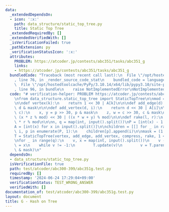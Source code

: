 ```yaml
---
data:
  _extendedDependsOn:
  - icon: ':x:'
    path: data_structure/static_top_tree.py
    title: Static Top Tree
  _extendedRequiredBy: []
  _extendedVerifiedWith: []
  _isVerificationFailed: true
  _pathExtension: py
  _verificationStatusIcon: ':x:'
  attributes:
    PROBLEM: https://atcoder.jp/contests/abc351/tasks/abc351_g
    links:
    - https://atcoder.jp/contests/abc351/tasks/abc351_g
  bundledCode: "Traceback (most recent call last):\n  File \"/opt/hostedtoolcache/PyPy/3.10.14/x64/lib/pypy3.10/site-packages/onlinejudge_verify/documentation/build.py\"\
    , line 76, in _render_source_code_stat\n    bundled_code = language.bundle(\n\
    \  File \"/opt/hostedtoolcache/PyPy/3.10.14/x64/lib/pypy3.10/site-packages/onlinejudge_verify/languages/python.py\"\
    , line 96, in bundle\n    raise NotImplementedError\nNotImplementedError\n"
  code: "# verification-helper: PROBLEM https://atcoder.jp/contests/abc351/tasks/abc351_g\n\
    \nfrom data_structure.static_top_tree import StaticTopTree\n\nmod = 998244353\n\
    \n\ndef vertex(k):\n    return 1 << 30 | A[k]\n\n\ndef add_edge(d):\n    return\
    \ d & mask\n\n\ndef add_vertex(d, i):\n    return d << 30 | A[i]\n\n\ndef compress(p,\
    \ c):\n    x, y = p >> 30, p & mask\n    z, w = c >> 30, c & mask\n    return\
    \ (x * z % mod) << 30 | ((x * w + y) % mod)\n\n\ndef rake(l, r):\n    return l\
    \ * r % mod\n\n\nn, q = map(int, input().split())\nP = [int(x) - 1 for x in input().split()]\n\
    A = [int(x) for x in input().split()]\n\nchildren = [[] for _ in range(n)]\nfor\
    \ i, p in enumerate(P, 1):\n    children[p].append(i)\n\nmask = (1 << 30) - 1\n\
    T = StaticTopTree(vertex, add_edge, add_vertex, compress, rake, 1 << 30, 1, children)\n\
    \nfor _ in range(q):\n    v, x = map(int, input().split())\n    v -= 1\n    A[v]\
    \ = x\n    while v != -1:\n        T.update(v)\n        v = T.parent[v]\n    print(T.solve()\
    \ & mask)\n"
  dependsOn:
  - data_structure/static_top_tree.py
  isVerificationFile: true
  path: test/atcoder/abc300-399/abc351g.test.py
  requiredBy: []
  timestamp: '2024-06-24 17:29:04+09:00'
  verificationStatus: TEST_WRONG_ANSWER
  verifiedWith: []
documentation_of: test/atcoder/abc300-399/abc351g.test.py
layout: document
title: G - Hash on Tree
---
```

